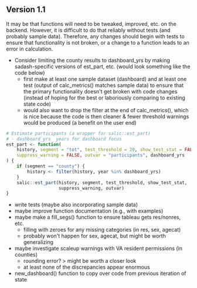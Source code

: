 
## Version 1.1

It may be that functions will need to be tweaked, improved, etc. on the backend. However, it is difficult to do that reliably without tests (and probably sample data). Therefore, any changes should begin with tests to ensure that functionality is not broken, or a change to a function leads to an error in calculation.

- Consider limiting the county results to dashboard_yrs by making sadash-specific versions of est_part, etc. (would look something like the code below)
    + first make at least one sample dataset (dashboard) and at least one test (output of calc_metrics() matches sample data) to ensure that the primary functionality doesn't get broken with code changes (instead of hoping for the best or laboriously comparing to existing state code)
    + would also want to drop the filter at the end of calc_metrics(), which is nice because the code is then cleaner & fewer threshold warnings would be produced (a benefit on the user end)
    
``` r
# Estimate participants (a wrapper for salic::est_part)
# - dashboard_yrs  years for dashboard focus
est_part <- function(
    history, segment = "tot", test_threshold = 20, show_test_stat = FALSE,
    suppress_warning = FALSE, outvar = "participants", dashboard_yrs
) {
    if (segment == "county") {
        history <- filter(history, year %in% dashboard_yrs)
    }
    salic::est_part(history, segment, test_threshold, show_test_stat, 
                    suppress_warning, outvar)
}
```

- write tests (maybe also incorporating sample data)
- maybe improve function documentation (e.g., with examples)
- maybe make a fill_segs() function to ensure tableau gets res/nonres, etc.
    + filling with zeroes for any missing categories (in res, sex, agecat)
    + probably won't happen for sex, agecat, but might be worth generalizing
- maybe investigate scaleup warnings with VA resident permissions (in counties)
    + rounding error? > might be worth a closer look
    + at least none of the discrepancies appear enormous
- new_dashboard() function to copy over code from previous iteration of state
    